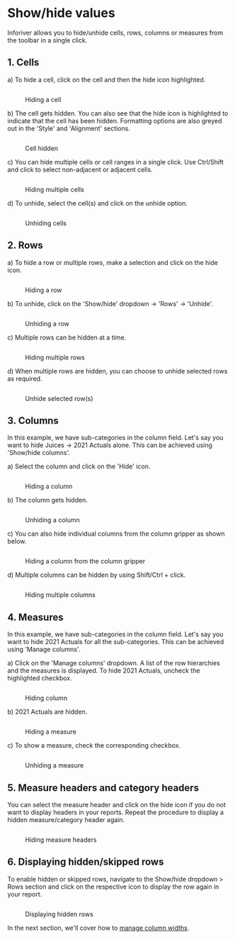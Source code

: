 # Show/hide values

Inforiver allows you to hide/unhide cells, rows, columns or measures from the toolbar in a single click.&#x20;

## 1. Cells

a) To hide a cell, click on the cell and then the hide icon highlighted.

<figure><img src="../../.gitbook/assets/3.3.1 Hide cell.png" alt=""><figcaption><p>Hiding a cell</p></figcaption></figure>

b) The cell gets hidden. You can also see that the hide icon is highlighted to indicate that the cell has been hidden. Formatting options are also greyed out in the 'Style' and 'Alignment' sections.

<figure><img src="../../.gitbook/assets/3.3.2 Hide cell.png" alt=""><figcaption><p>Cell hidden</p></figcaption></figure>

c) You can hide multiple cells or cell ranges in a single click. Use Ctrl/Shift and click to select non-adjacent or adjacent cells.

<figure><img src="../../.gitbook/assets/3.3.3 Hide cells.png" alt=""><figcaption><p>Hiding multiple cells</p></figcaption></figure>

d) To unhide, select the cell(s) and click on the unhide option.

<figure><img src="../../.gitbook/assets/3.3.4 Unhide cells.png" alt=""><figcaption><p>Unhiding cells</p></figcaption></figure>

## 2. Rows

a) To hide a row or multiple rows, make a selection and click on the hide icon.

<figure><img src="../../.gitbook/assets/3.3.5 Hide rows.png" alt=""><figcaption><p>Hiding a row</p></figcaption></figure>

b) To unhide, click on the 'Show/hide' dropdown -> 'Rows' -> 'Unhide'.

<figure><img src="../../.gitbook/assets/3.3.6 Unhide rows.png" alt=""><figcaption><p>Unhiding a row</p></figcaption></figure>

c) Multiple rows can be hidden at a time.&#x20;

<figure><img src="../../.gitbook/assets/3.3.7 Hide rows.png" alt=""><figcaption><p>Hiding multiple rows</p></figcaption></figure>

d) When multiple rows are hidden, you can choose to unhide selected rows as required.

<figure><img src="../../.gitbook/assets/3.3.8 Unhide rows.png" alt=""><figcaption><p>Unhide selected row(s)</p></figcaption></figure>

## 3. Columns

In this example, we have sub-categories in the column field. Let's say you want to hide Juices -> 2021 Actuals alone. This can be achieved using 'Show/hide columns'.

a) Select the column and click on the 'Hide' icon.

<figure><img src="../../.gitbook/assets/3.3.13 Hide column.png" alt=""><figcaption><p>Hiding a column</p></figcaption></figure>

b) The column gets hidden.

<figure><img src="../../.gitbook/assets/3.3.14 Unhide column.png" alt=""><figcaption><p>Unhiding a column</p></figcaption></figure>

c) You can also hide individual columns from the column gripper as shown below.

<figure><img src="../../.gitbook/assets/3.3.13(2) hide columns.png" alt=""><figcaption><p>Hiding a column from the column gripper</p></figcaption></figure>

d) Multiple columns can be hidden by using Shift/Ctrl + click.

<figure><img src="../../.gitbook/assets/3.3.15 Hide columns.png" alt=""><figcaption><p>Hiding multiple columns</p></figcaption></figure>

## 4. Measures

In this example, we have sub-categories in the column field. Let's say you want to hide 2021 Actuals for all the sub-categories. This can be achieved using 'Manage columns'.

a)  Click on the 'Manage columns' dropdown. A list of the row hierarchies and the measures is displayed. To hide 2021 Actuals, uncheck the highlighted checkbox.

<figure><img src="../../.gitbook/assets/3.3.9 Hide measure.png" alt=""><figcaption><p>Hiding column</p></figcaption></figure>

b) 2021 Actuals are hidden.

<figure><img src="../../.gitbook/assets/3.3.11 Hide measure.png" alt=""><figcaption><p>Hiding a measure</p></figcaption></figure>

c) To show a measure, check the corresponding checkbox.

<figure><img src="../../.gitbook/assets/3.3.12 Unhide measure.png" alt=""><figcaption><p>Unhiding a measure</p></figcaption></figure>

## 5. Measure headers and category headers

You can select the measure header and click on the hide icon if you do not want to display headers in your reports. Repeat the procedure to display a hidden measure/category header again.

<figure><img src="../../.gitbook/assets/Untitled Project (1) (1) (1).gif" alt=""><figcaption><p>Hiding measure headers</p></figcaption></figure>

## 6. Displaying hidden/skipped rows

To enable hidden or skipped rows, navigate to the Show/hide dropdown > Rows section and click on the respective icon to display the row again in your report.

<figure><img src="../../.gitbook/assets/image (6) (1) (1) (1) (1) (1) (1) (1) (1) (1) (1) (1) (1).png" alt=""><figcaption><p>Displaying hidden rows</p></figcaption></figure>

In the next section, we'll cover how to [manage column widths](manage-column-widths.md).&#x20;

